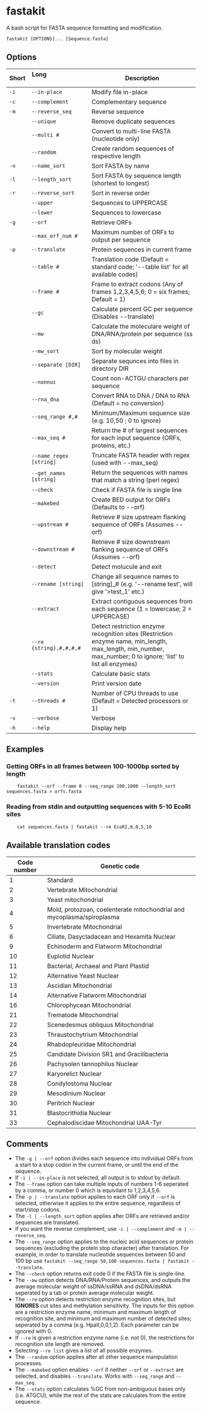 # fastakit
A bash script for FASTA sequence formatting and modification.

```
fastakit [OPTIONS]... [Sequence.fasta]
```

## Options
| Short     | Long &nbsp; &nbsp; &nbsp; &nbsp; &nbsp; &nbsp; &nbsp; &nbsp; &nbsp; &nbsp; &nbsp; &nbsp; &nbsp; &nbsp; &nbsp; &nbsp; &nbsp; &nbsp; &nbsp; &nbsp; &nbsp; &nbsp; &nbsp; &nbsp;    | Description     |
| ------------- | ------------- | -------- |
| `-i`          | `--in-place`         | Modify file in-place  |
| `-c`           | `--complement`         | Complementary sequence  |
| `-m`           | `--reverse_seq`         | Reverse sequence  |
|           | `--unique`         | Remove duplicate sequences  |
|           | `--multi #`         | Convert to multi-line FASTA (nucleotide only)  |
|            | `--random`         | Create random sequences of respective length  |
| `-n`          | `--name_sort`         | Sort FASTA by name  |
| `-l`           | `--length_sort`         | Sort FASTA by sequence length (shortest to longest)  |
| `-r`           | `--reverse_sort`         | Sort in reverse order  |
|            | `--upper`         | Sequences to UPPERCASE  |
|            | `--lower`         | Sequences to lowercase  |
| `-g`           | `--orf`         | Retrieve ORFs  |
|            | `--max_orf_num #`         | Maximum number of ORFs to output per sequence  |
| `-p`           | `--translate`         | Protein sequences in current frame  |
|            | `--table #`        | Translation code (Default = standard code; '--table list' for all available codes)  |
|            | `--frame #`        | Frame to extract codons (Any of frames 1,2,3,4,5,6; 0 = six frames; Default = 1)  |
|            | `--gc`        | Calculate percent GC per sequence (Disables --translate)  |
|            | `--mw`        | Calculate the moleculare weight of DNA/RNA/protein per sequence (ss ds)  |
|            | `--mw_sort`        | Sort by molecular weight  |
|            | `--separate [DIR]`        | Separate sequnces into files in directory DIR  |
|            | `--nonnuc`        | Count non-ACTGU characters per sequence  |
|            | `--rna_dna`        | Convert RNA to DNA / DNA to RNA (Default = no conversion)  |
|            | `--seq_range #,#`        | Minimum/Maximum sequence size (e.g. 10,50 ; 0 to ignore)  |
|            | `--max_seq #`        | Return the # of largest sequences for each input sequence (ORFs, proteins, etc.)  |
|            | `--name_regex [string]`        | Truncate FASTA header with regex (used with --max_seq)  |
|            | `--get_names [string]`        | Return the sequences with names that match a string (perl regex)  |
|            | `--check`        | Check if FASTA file is single line  |
|            | `--makebed`        | Create BED output for ORFs (Defaults to --orf)  |
|            | `--upstream #`        | Retrieve # size upstream flanking sequence of ORFs (Assumes --orf)  |
|            | `--downstream #`        | Retrieve # size downstream flanking sequence of ORFs (Assumes --orf)  |
|            | `--detect`        | Detect molucule and exit  |
|            | `--rename [string]`        | Change all sequence names to [string]_# (e.g. '--rename test', will give '>test_1' etc.)  |
|            | `--extract`        | Extract contiguous sequences from each sequence (1 = lowercase; 2 = UPPERCASE)  |
|            | `--re {string},#,#,#,#`        | Detect restriction enzyme recognition sites (Restriction enzyme name, min_length, max_length, min_number, max_number; 0 to ignore; 'list' to list all enzymes)  |
|            | `--stats`        | Calculate basic stats  |
|            | `--version`        | Print version date  |
| `-t`           | `--threads #`        | Number of CPU threads to use (Default = Detected processors or 1)  |
| `-v`           | `--verbose`       | Verbose  |
| `-h`           | `--help`       | Display help  |


## Examples

### Getting ORFs in all frames between 100-1000bp sorted by length
```
	fastakit --orf --frame 0 --seq_range 100,1000 --length_sort sequences.fasta > orfs.fasta
```
### Reading from stdin and outputting sequences with 5-10 EcoRI sites
```
	cat sequences.fasta | fastakit --re EcoRI,0,0,5,10
```


## Available translation codes

| Code number     | Genetic code      |
| ------------- | ------------- |
| 1          |  Standard        |
| 2          |  Vertebrate Mitochondrial        |
| 3          |  Yeast mitochondrial        |
| 4          |  Mold, protozoan, coelenterate mitochondrial and mycoplasma/spiroplasma        |
| 5          |  Invertebrate Mitochondrial        |
| 6          |  Ciliate, Dasycladacean and Hexamita Nuclear        |
| 9          |  Echinoderm and Flatworm Mitochondrial        |
| 10          |  Euplotid Nuclear        |
| 11          |  Bacterial, Archaeal and Plant Plastid        |
| 12          |  Alternative Yeast Nuclear        |
| 13          |  Ascidian Mitochondrial        |
| 14          |  Alternative Flatworm Mitochondrial        |
| 16          |  Chlorophycean Mitochondrial        |
| 21          |  Trematode Mitochondrial        |
| 22          |  Scenedesmus obliquus Mitochondrial        |
| 23          |  Thraustochytrium Mitochondrial        |
| 24          |  Rhabdopleuridae Mitochondrial        |
| 25          |  Candidate Division SR1 and Gracilibacteria        |
| 26          |  Pachysolen tannophilus Nuclear        |
| 27          |  Karyorelict Nuclear        |
| 28          |  Condylostoma Nuclear        |
| 29          |  Mesodinium Nuclear        |
| 30          |  Peritrich Nuclear        |
| 31          |  Blastocrithidia Nuclear        |
| 33          |  Cephalodiscidae Mitochondrial UAA-Tyr        |

## Comments
- The `-g | --orf` option divides each sequence into individual ORFs from a start to a stop codon in the current frame, or until the end of the sequence.
- If `-i | --in-place` is not selected, all output is to stdout by default.
- The `--frame` option can take multiple inputs of numbers 1-6 seperated by a comma, or number 0 which is equivilant to 1,2,3,4,5,6.
- The `-p | --translate` option applies to each ORF only if `--orf` is selected, otherwise it applies to the entire sequence, regardless of start/stop codons.
- The `-l | --length_sort` option applies after ORFs are retrieved and/or sequences are translated.
- If you want the reverse complement, use `-c | --complement` and `-m | --reverse_seq`.
- The `--seq_range` option applies to the nucleic acid sequences or protein sequences (excluding the protein stop character) after translation. For example, in order to translate nucleotide sequences between 50 and 100 bp use `fastakit --seq_range 50,100 sequences.fasta | fastakit --translate`.
- The `--check` option returns exit code 0 if the FASTA file is single-line.
- The `--mw` option detects DNA/RNA/Protein sequences, and outputs the average molecular weight of ssDNA/ssRNA and dsDNA/dsRNA seperated by a tab or protein average molecular weight.
- The `--re` option detects restriction enzyme recognition sites, but **IGNORES** cut sites and methylation sensitivity. The inputs for this option are a restriction enzyme name, minimum and maximum length of recognition site, and minimum and maximum number of detected sites; seperated by a comma (e.g. HpaII,0,0,1,2). Each parameter can be ignored with 0.
- If `--re` is given a restriction enzyme name (i.e. not 0), the restrictions for recognition site length are removed.
- Selecting `--re list` gives a list of all possible enzymes.
- The `--random` option applies after all other sequence manipulation processes.
- The `--makebed` option enables `--orf` if neither `--orf` or `--extract` are selected, and disables `--translate`. Works with `--seq_range` and `--max_seq`.
- The `--stats` option calculates %GC from non-ambiguous bases only (i.e. ATGCU), while the rest of the stats are calculates from the entire sequence.
